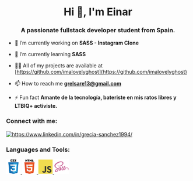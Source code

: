 <h1 align="center">Hi 👋, I'm Einar</h1>
<h3 align="center">A passionate fullstack developer student from Spain.</h3>

- 🔭 I’m currently working on **SASS - Instagram Clone**

- 🌱 I’m currently learning **SASS**

- 👨‍💻 All of my projects are available at [https://github.com/imalovelyghost](https://github.com/imalovelyghost)

- 📫 How to reach me **grelsare13@gmail.com**

- ⚡ Fun fact **Amante de la tecnología, bateriste en mis ratos libres y LTBIQ+ activiste.**

<h3 align="left">Connect with me:</h3>
<p align="left">
<a href="https://linkedin.com/in/https://www.linkedin.com/in/grecia-sanchez1994/" target="blank"><img align="center" src="https://raw.githubusercontent.com/rahuldkjain/github-profile-readme-generator/neutral-icons/src/images/icons/Social/linked-in-alt.svg" alt="https://www.linkedin.com/in/grecia-sanchez1994/" height="30" width="40" /></a>
</p>

<h3 align="left">Languages and Tools:</h3>
<p align="left"> <a href="https://www.w3schools.com/css/" target="_blank"> <img src="https://raw.githubusercontent.com/devicons/devicon/master/icons/css3/css3-original-wordmark.svg" alt="css3" width="40" height="40"/> </a> <a href="https://www.w3.org/html/" target="_blank"> <img src="https://raw.githubusercontent.com/devicons/devicon/master/icons/html5/html5-original-wordmark.svg" alt="html5" width="40" height="40"/> </a> <a href="https://developer.mozilla.org/en-US/docs/Web/JavaScript" target="_blank"> <img src="https://raw.githubusercontent.com/devicons/devicon/master/icons/javascript/javascript-original.svg" alt="javascript" width="40" height="40"/> </a> <a href="https://sass-lang.com" target="_blank"> <img src="https://raw.githubusercontent.com/devicons/devicon/master/icons/sass/sass-original.svg" alt="sass" width="40" height="40"/> </a> </p>
